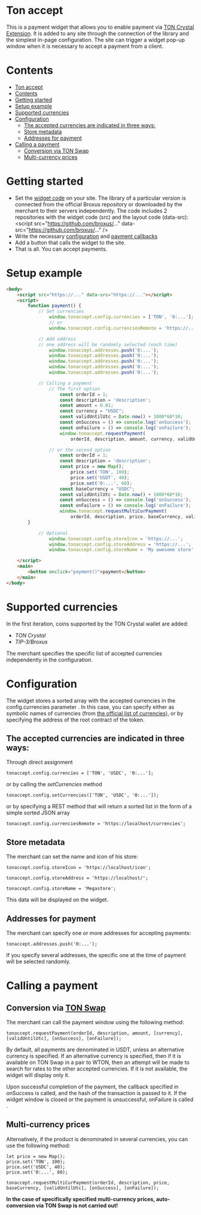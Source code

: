 # Ton accept

This is a payment widget that allows you to enable payment via [TON Crystal Extension](https://l1.broxus.com/freeton/wallet).
It is added to any site through the connection of the library and the simplest in-page configuration.
The site can trigger a widget pop-up window when it is necessary to accept a payment from a client.


# Contents

- [Ton accept](#ton-accept)
- [Contents](#contents)
- [Getting started](#getting-started)
- [Setup example](#setup-example)
- [Supported currencies](#supported-currencies)
- [Configuration](#сonfiguration)
    - [The accepted currencies are indicated in three ways:](#the-accepted-currencies-are-indicated-in-three-ways)
    - [Store metadata](#store-metadata)
    - [Addresses for payment](#addresses-for-payment)
- [Calling a payment](#calling-a-payment)
    - [Conversion via TON Swap](#conversion-via-ton-swap)
    - [Multi-currency prices](#multi-currency-prices)


# Getting started

<!-- - Install [the widget](https://chrome.google.com/webstore/detail/ton-crystal-wallet/cgeeodpfagjceefieflmdfphplkenlfk) -->
- Set the [widget code](#) on your site. The library of a particular version is connected from the official Broxus repository or downloaded by the merchant to their servers independently. The code includes 2 repositories with the widget code (src) and the layout code (data-src):
    \<script src="https://github.com/broxus/..."  data-src="https://github.com/broxus/..." \/\>
- Write the necessary [configuration](#configuration) and [payment callbacks](#calling-a-payment)
- Add a button that calls the widget to the site.
- That is all. You can accept payments.

# Setup example


```html
<body>
    <script src="https://..." data-src="https://..."></script>
    <script>
        function payment() {
            // Set currencies
                window.tonaccept.config.currencies = ['TON', '0:...'];
                // or
                window.tonaccept.config.currenciesRemote = 'https://...';

            // Add address
            // one address will be randomly selected (each time)
                window.tonaccept.addresses.push('0:...');
                window.tonaccept.addresses.push('0:...');
                window.tonaccept.addresses.push('0:...');
                window.tonaccept.addresses.push('0:...');
                window.tonaccept.addresses.push('0:...');

            // Calling a payment
                // The first option
                    const orderId = 1;
                    const description = 'description';
                    const amount = 0.01;
                    const currency = "USDC";
                    const validUntilUtc = Date.now() + 1000*60*10;
                    const onSuccess = () => console.log('onSuccess');
                    const onFailure = () => console.log('onFailure');
                    window.tonaccept.requestPayment(
                        orderId, description, amount, currency, validUntilUtc, onSuccess, onFailure);

                // or the second option
                    const orderId = 1;
                    const description = 'description';
                    const price = new Map();
                        price.set('TON', 100);
                        price.set('USDT', 40);
                        price.set('0:...', 60);
                    const baseCurrency = "USDC";
                    const validUntilUtc = Date.now() + 1000*60*10;
                    const onSuccess = () => console.log('onSuccess');
                    const onFailure = () => console.log('onFailure');
                    window.tonaccept.requestMultiCurPayment(
                        orderId, description, price, baseCurrency, validUntilUtc, onSuccess, onFailure);
        }

            // Optional
                window.tonaccept.config.storeIcon = 'https://...';
                window.tonaccept.config.storeAddress = 'https://...';
                window.tonaccept.config.storeName = 'My awesome store';

    </script>
    <main>
        <button onclick="payment()">payment</button>
    </main>
</body>
```



# Supported currencies

In the first iteration, coins supported by the TON Crystal wallet are added:
- *TON Crystal*
- *TIP-3/Broxus*

The merchant specifies the specific list of accepted currencies independently in the configuration.


# Configuration

The widget stores a sorted array with the accepted currencies in the config.currencies parameter . In this case, you can specify either as symbolic names of currencies (from [the official list of currencies](https://github.com/broxus/ton-assets/blob/master/manifest.json)), or by specifying the address of the root contract of the token.



## The accepted currencies are indicated in three ways:

Through direct assignment

    tonaccept.config.currencies = ['TON', 'USDC', '0:...'];

or by calling the *setCurrencies* method

    tonaccept.config.setCurrencies(['TON', 'USDC', '0:...']);

or by specifying a REST method that will return a sorted list in the form of a simple sorted JSON array

    tonaccept.config.currenciesRemote = 'https://localhost/currencies';



## Store metadata

The merchant can set the name and icon of his store:

    tonaccept.config.storeIcon = 'https://localhost/icon';

    tonaccept.config.storeAddress = 'https://localhost/';

    tonaccept.config.storeName = 'Megastore';

This data will be displayed on the widget.


## Addresses for payment

The merchant can specify one or more addresses for accepting payments:

    tonaccept.addresses.push('0:...');

If you specify several addresses, the specific one at the time of payment will be selected randomly.



# Calling a payment


## Conversion via [TON Swap](https://tonswap.io/)

The merchant can call the payment window using the following method:

    tonaccept.requestPayment(orderId, description, amount, [currency], [validUntilUtc], [onSuccess], [onFailure]);

By default, all payments are denominated in USDT, unless an alternative currency is specified. If an alternative currency is specified, then if it is available on TON Swap in a pair to WTON, then an attempt will be made to search for rates to the other accepted currencies. If it is not available, the widget will display only it.

Upon successful completion of the payment, the callback specified in onSuccess is called, and the hash of the transaction is passed to it. If the widget window is closed
or the payment is unsuccessful, onFailure is called .



## Multi-currency prices

Alternatively, if the product is denominated in several currencies, you can use the following method:

    let price = new Map();
    price.set('TON', 100);
    price.set('USDC', 40);
    price.set('0:...', 60);

    tonaccept.requestMultiCurPayment(orderId, description, price, baseCurrency, [validUntilUtc], [onSuccess], [onFailure]);

**In the case of specifically specified multi-currency prices, auto-conversion via TON Swap is not carried out!**

